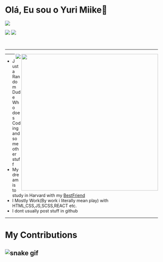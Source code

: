 <h1> Olá, Eu sou o Yuri Miike👋 </h1>



<img align="center" padding="50px"
src="https://user-images.githubusercontent.com/70382532/138322189-2db8df52-9dcb-40a0-88a8-c365466bd33d.gif"/>

<p align="left"> 
<img src="https://img.shields.io/badge/HTML5-E34F26?style=for-the-badge&logo=html5&logoColor=white">
<img src="https://img.shields.io/badge/CSS3-1572B6?style=for-the-badge&logo=css3&logoColor=white">


</p>
<br><hr>
<img align="right" padding="10px" src="https://github-readme-stats.vercel.app/api?username=tomsmater&show_icons=true&theme=tokyonight" width="450"/>
<img align="right" src="https://komarev.com/ghpvc/?username=tomsmater" />


---

 
- Just a Random Dude Who does Coding and some other stuff
- My dream is to study in Harvard with my <a href="https://github.com/mjvbz">BestFriend </a>
- I Mostly Work(By work i literally mean play) with HTML,CSS,JS,SCSS,REACT etc.
- I dont usually post stuff in github

  


---
 <h1> My Contributions </h1> 


  
![snake gif](https://github.com/yurimiike/yurimiike/blob/output/github-contribution-grid-snake.svg)
---
